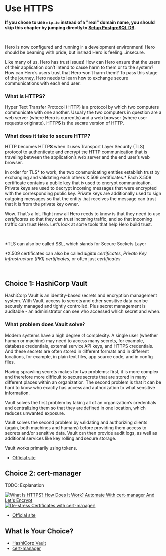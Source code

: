 # Use HTTPS

**If you chose to use `nip.io` instead of a "real" domain name, you should skip this chapter by jumping directly to [Setup PostgreSQL DB](../db/README.md).**

</br>

Hero is now configured and running in a development environment! Hero should be beaming with pride, but instead Hero is feeling…insecure.

Like many of us, Hero has trust issues! How can Hero ensure that the users of their application don’t intend to cause harm to them or to the system? How can Hero’s users trust that Hero won’t harm them? To pass this stage of the journey, Hero needs to learn how to exchange secure communications with each end user.

### What is HTTPS?

Hyper Text Transfer Protocol (HTTP) is a protocol by which two computers communicate with one another. Usually the two computers in question are a web server (where Hero is currently) and a web browser (where user requests originate). HTTP**S** is the secure version of HTTP.

### What does it take to secure HTTP?

HTTP becomes HTTP**S** when it uses Transport Layer Security (TLS) protocol to authenticate and encrypt the HTTP communication that is traveling between the application’s web server and the end user’s web browser.

In order for TLS* to work, the two communicating entities establish trust by exchanging and validating each other’s X.509 certificates.* Each X.509 certificate contains a public key that is used to encrypt communication. Private keys are used to decrypt incoming messages that were encrypted with the corresponding public key. Private keys are additionally used to sign outgoing messages so that the entity that receives the message can trust that it is from the private key owner.  

Wow. That’s a lot. Right now all Hero needs to know is that they need to use *certificates* so that they can trust incoming traffic, and so that incoming traffic can trust Hero.  Let’s look at some tools that help Hero build trust. 

</br>

*TLS can also be called SSL, which stands for Secure Sockets Layer

*X.509 certificates can also be called *digital certificates*, *Private Key Infrastructure (PKI) certificates*, or often just *certificates*

</br>

## Choice 1: HashiCorp Vault

HashiCorp Vault is an identity-based secrets and encryption management system.  With Vault, access to secrets and other sensitive data can be securely managed and tightly controlled. Plus secret management is auditable - an administrator can see who accessed which secret and when.

### What problem does Vault solve?

Modern systems have a high degree of complexity.  A single user (whether human or machine) may need to access many secrets, for example, database credentials, external service API keys, and HTTPS credentials. And these secrets are often stored in different formats and in different locations, for example, in plain text files, app source code, and in config files.

Having sprawling secrets makes for two problems: first, it is more complex and therefore more difficult to secure secrets that are stored in many different places within an organization. The second problem is that it can be hard to know who exactly has access and authorization to what sensitive information.

Vault solves the first problem by taking all of an organization’s credentials and centralizing them so that they are defined in one location, which reduces unwanted exposure.

Vault solves the second problem by validating and authorizing clients (again, both machines and humans) before providing them access to secrets and/or sensitive data. Vault can then provide audit logs, as well as additional services like key rolling and secure storage.

Vault works primarily using tokens.

* [Official site](https://vaultproject.io/)

## Choice 2: cert-manager

TODO: Explanation

[![What Is HTTPS? How Does It Work? Automate With cert-manager And Let's Encrypt](https://img.youtube.com/vi/D7ijCjE31GA/0.jpg)](https://youtu.be/D7ijCjE31GA)
[![De-stress Certificates with cert-manager!](https://img.youtube.com/vi/DthwYI46DYo/0.jpg)](https://via.vmw.com/cert-manager)
* [Official site](https://cert-manager.io/)

## What Is Your Choice?

* [HashiCorp Vault](vault.md)
* [cert-manager](cert-manager.md)